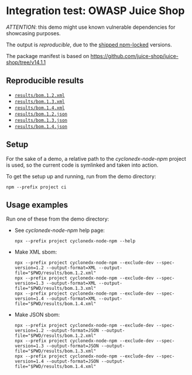 # Integration test: OWASP Juice Shop

*ATTENTION*: this demo might use known vulnerable dependencies for showcasing purposes.

The output is *reproducible*, due to the [shipped npm-locked](project/package-lock.json) versions.  

The package manifest is based on
<https://github.com/juice-shop/juice-shop/tree/v14.1.1>

## Reproducible results

* [`results/bom.1.2.xml`](results/bom.1.2.xml)
* [`results/bom.1.3.xml`](results/bom.1.3.xml)
* [`results/bom.1.4.xml`](results/bom.1.4.xml)
* [`results/bom.1.2.json`](results/bom.1.2.json)
* [`results/bom.1.3.json`](results/bom.1.3.json)
* [`results/bom.1.4.json`](results/bom.1.4.json)

## Setup

For the sake of a demo, a relative path to the *cyclonedx-node-npm* project is used,
so the current code is symlinked and taken into action.

To get the setup up and running, run from the demo directory:

```shell
npm --prefix project ci
```

## Usage examples

Run one of these from the demo directory:

* See *cyclonedx-node-npm* help page:

  ```shell
  npx --prefix project cyclonedx-node-npm --help
  ```

* Make XML sbom:

  ```shell
  npx --prefix project cyclonedx-node-npm --exclude-dev --spec-version=1.2 --output-format=XML --output-file="$PWD/results/bom.1.2.xml"
  npx --prefix project cyclonedx-node-npm --exclude-dev --spec-version=1.3 --output-format=XML --output-file="$PWD/results/bom.1.3.xml"
  npx --prefix project cyclonedx-node-npm --exclude-dev --spec-version=1.4 --output-format=XML --output-file="$PWD/results/bom.1.4.xml"
  ```

* Make JSON sbom:

  ```shell
  npx --prefix project cyclonedx-node-npm --exclude-dev --spec-version=1.2 --output-format=JSON --output-file="$PWD/results/bom.1.2.xml"
  npx --prefix project cyclonedx-node-npm --exclude-dev --spec-version=1.3 --output-format=JSON --output-file="$PWD/results/bom.1.3.xml"
  npx --prefix project cyclonedx-node-npm --exclude-dev --spec-version=1.4 --output-format=JSON --output-file="$PWD/results/bom.1.4.xml"
  ```
